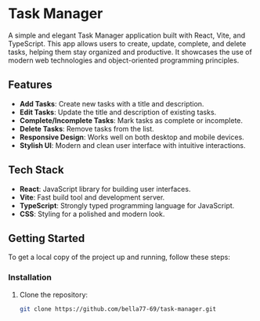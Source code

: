 # Task Manager

A simple and elegant Task Manager application built with React, Vite, and TypeScript. This app allows users to create, update, complete, and delete tasks, helping them stay organized and productive. It showcases the use of modern web technologies and object-oriented programming principles.

## Features

- **Add Tasks**: Create new tasks with a title and description.
- **Edit Tasks**: Update the title and description of existing tasks.
- **Complete/Incomplete Tasks**: Mark tasks as complete or incomplete.
- **Delete Tasks**: Remove tasks from the list.
- **Responsive Design**: Works well on both desktop and mobile devices.
- **Stylish UI**: Modern and clean user interface with intuitive interactions.

## Tech Stack

- **React**: JavaScript library for building user interfaces.
- **Vite**: Fast build tool and development server.
- **TypeScript**: Strongly typed programming language for JavaScript.
- **CSS**: Styling for a polished and modern look.

## Getting Started

To get a local copy of the project up and running, follow these steps:


### Installation

1. Clone the repository:
   ```bash
   git clone https://github.com/bella77-69/task-manager.git

